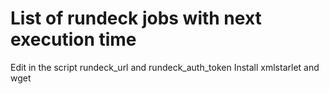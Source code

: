 # List of rundeck jobs with next execution time
Edit in the script rundeck_url and rundeck_auth_token
Install xmlstarlet and wget
